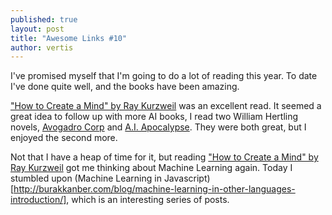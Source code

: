 ```yaml
---
published: true
layout: post
title: "Awesome Links #10"
author: vertis
---
```


I've promised myself that I'm going to do a lot of reading this year. To date I've done quite well, and the books have been amazing.
<!--more-->
["How to Create a Mind" by Ray Kurzweil](http://www.amazon.com/How-Create-Mind-Thought-Revealed-ebook/dp/B007V65UUG) was an excellent read. It seemed a great idea to follow up with more AI books, I read two William Hertling novels, [Avogadro Corp](http://www.amazon.com/Avogadro-Corp-Singularity-Closer-Appears-ebook/dp/B006ACIMQQ) and [A.I. Apocalypse](http://www.amazon.com/I-Apocalypse-Singularity-William-Hertling-ebook/dp/B007FZVI2M). They were both great, but I enjoyed the second more.

Not that I have a heap of time for it, but reading ["How to Create a Mind" by Ray Kurzweil](http://www.amazon.com/How-Create-Mind-Thought-Revealed-ebook/dp/B007V65UUG) got me thinking about Machine Learning again. Today I stumbled upon (Machine Learning in Javascript)[http://burakkanber.com/blog/machine-learning-in-other-languages-introduction/], which is an interesting series of posts.
